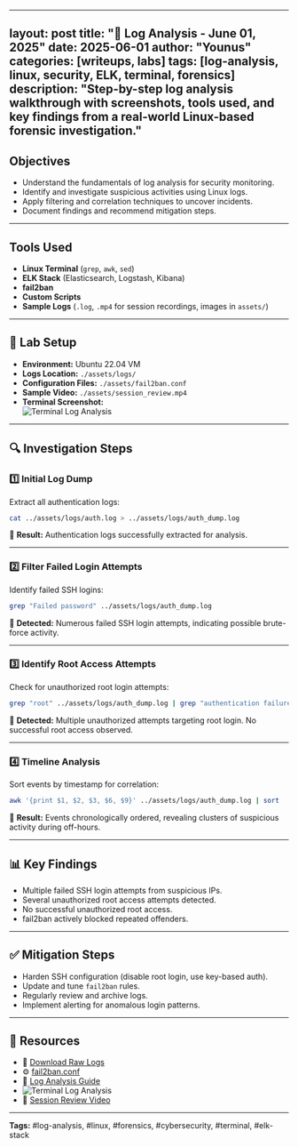 
---
layout: post
title: "🧪 Log Analysis - June 01, 2025"
date: 2025-06-01
author: "Younus"
categories: [writeups, labs]
tags: [log-analysis, linux, security, ELK, terminal, forensics]
description: "Step-by-step log analysis walkthrough with screenshots, tools used, and key findings from a real-world Linux-based forensic investigation."
---

## Objectives
- Understand the fundamentals of log analysis for security monitoring.
- Identify and investigate suspicious activities using Linux logs.
- Apply filtering and correlation techniques to uncover incidents.
- Document findings and recommend mitigation steps.

---

## Tools Used
- **Linux Terminal** (`grep`, `awk`, `sed`)
- **ELK Stack** (Elasticsearch, Logstash, Kibana)
- **fail2ban**
- **Custom Scripts**
- **Sample Logs** (`.log`, `.mp4` for session recordings, images in `assets/`)

---

## 🧪 Lab Setup
- **Environment:** Ubuntu 22.04 VM
- **Logs Location:** `./assets/logs/`
- **Configuration Files:** `./assets/fail2ban.conf`
- **Sample Video:** `./assets/session_review.mp4`
- **Terminal Screenshot:**  
    ![Terminal Log Analysis](../assets/terminal_log_analysis.png)

---



## 🔍 Investigation Steps

### 1️⃣ Initial Log Dump
Extract all authentication logs:
```bash
cat ../assets/logs/auth.log > ../assets/logs/auth_dump.log
```
📌 **Result:** Authentication logs successfully extracted for analysis.

---

### 2️⃣ Filter Failed Login Attempts
Identify failed SSH logins:
```bash
grep "Failed password" ../assets/logs/auth_dump.log
```
📌 **Detected:** Numerous failed SSH login attempts, indicating possible brute-force activity.

---

### 3️⃣ Identify Root Access Attempts
Check for unauthorized root login attempts:
```bash
grep "root" ../assets/logs/auth_dump.log | grep "authentication failure"
```
📌 **Detected:** Multiple unauthorized attempts targeting root login. No successful root access observed.

---

### 4️⃣ Timeline Analysis
Sort events by timestamp for correlation:
```bash
awk '{print $1, $2, $3, $6, $9}' ../assets/logs/auth_dump.log | sort
```
📌 **Result:** Events chronologically ordered, revealing clusters of suspicious activity during off-hours.

---

## 📊 Key Findings
- Multiple failed SSH login attempts from suspicious IPs.
- Several unauthorized root access attempts detected.
- No successful unauthorized root access.
- fail2ban actively blocked repeated offenders.

---

## ✅ Mitigation Steps
- Harden SSH configuration (disable root login, use key-based auth).
- Update and tune `fail2ban` rules.
- Regularly review and archive logs.
- Implement alerting for anomalous login patterns.

---

## 📁 Resources

- 📄 [Download Raw Logs](../assets/logs/auth_dump.log)
- ⚙️ [fail2ban.conf](../assets/fail2ban.conf)
- 📘 [Log Analysis Guide](https://www.elastic.co/guide/en/siem/guide/current/index.html)
- ![Terminal Log Analysis](../assets/terminal_log_analysis.png)
- 🎥 [Session Review Video](../assets/session_review.mp4)

---

**Tags:** #log-analysis, #linux, #forensics, #cybersecurity, #terminal, #elk-stack